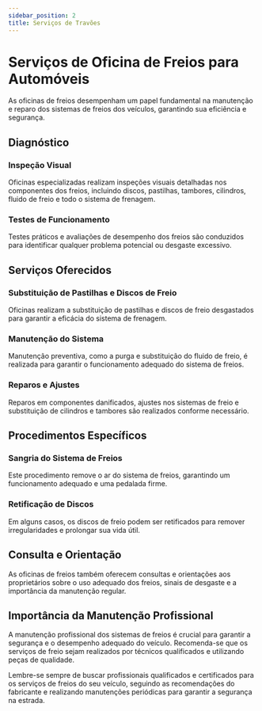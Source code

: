 ```yaml
---
sidebar_position: 2
title: Serviços de Travões
---
```


# Serviços de Oficina de Freios para Automóveis

As oficinas de freios desempenham um papel fundamental na manutenção e reparo dos sistemas de freios dos veículos, garantindo sua eficiência e segurança.

## Diagnóstico

### Inspeção Visual

Oficinas especializadas realizam inspeções visuais detalhadas nos componentes dos freios, incluindo discos, pastilhas, tambores, cilindros, fluido de freio e todo o sistema de frenagem.

### Testes de Funcionamento

Testes práticos e avaliações de desempenho dos freios são conduzidos para identificar qualquer problema potencial ou desgaste excessivo.

## Serviços Oferecidos

### Substituição de Pastilhas e Discos de Freio

Oficinas realizam a substituição de pastilhas e discos de freio desgastados para garantir a eficácia do sistema de frenagem.

### Manutenção do Sistema

Manutenção preventiva, como a purga e substituição do fluido de freio, é realizada para garantir o funcionamento adequado do sistema de freios.

### Reparos e Ajustes

Reparos em componentes danificados, ajustes nos sistemas de freio e substituição de cilindros e tambores são realizados conforme necessário.

## Procedimentos Específicos

### Sangria do Sistema de Freios

Este procedimento remove o ar do sistema de freios, garantindo um funcionamento adequado e uma pedalada firme.

### Retificação de Discos

Em alguns casos, os discos de freio podem ser retificados para remover irregularidades e prolongar sua vida útil.

## Consulta e Orientação

As oficinas de freios também oferecem consultas e orientações aos proprietários sobre o uso adequado dos freios, sinais de desgaste e a importância da manutenção regular.

## Importância da Manutenção Profissional

A manutenção profissional dos sistemas de freios é crucial para garantir a segurança e o desempenho adequado do veículo. Recomenda-se que os serviços de freio sejam realizados por técnicos qualificados e utilizando peças de qualidade.

Lembre-se sempre de buscar profissionais qualificados e certificados para os serviços de freios do seu veículo, seguindo as recomendações do fabricante e realizando manutenções periódicas para garantir a segurança na estrada.

